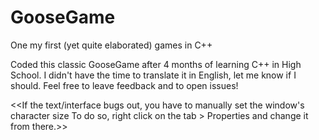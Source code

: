 # GooseGame
One my first (yet quite elaborated) games in C++

Coded this classic GooseGame after 4 months of learning C++ in High School.
I didn't have the time to translate it in English, let me know if I should.
Feel free to leave feedback and to open issues!


<<If the text/interface bugs out, you have to manually set the window's character size
To do so, right click on the tab > Properties and change it from there.>>
